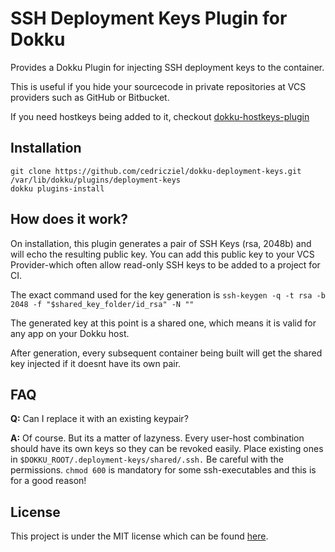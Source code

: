 SSH Deployment Keys Plugin for Dokku
====================================

Provides a Dokku Plugin for injecting SSH deployment keys to the container.

This is useful if you hide your sourcecode in private repositories at VCS providers such as GitHub or Bitbucket.

If you need hostkeys being added to it, checkout [dokku-hostkeys-plugin](http://github.com/cedricziel/dokku-hostkeys-plugin)

Installation
------------

```
git clone https://github.com/cedricziel/dokku-deployment-keys.git /var/lib/dokku/plugins/deployment-keys
dokku plugins-install
```

How does it work?
-----------------

On installation, this plugin generates a pair of SSH Keys (rsa, 2048b) and will echo the resulting public key.
You can add this public key to your VCS Provider-which often allow read-only SSH keys to be added to a project for CI.

The exact command used for the key generation is `ssh-keygen -q -t rsa -b 2048 -f "$shared_key_folder/id_rsa" -N ""`

The generated key at this point is a shared one, which means it is valid for any app on your Dokku host.

After generation, every subsequent container being built will get the shared key injected if it doesnt have its own pair.

FAQ
---

**Q:** Can I replace it with an existing keypair?

**A:** Of course. But its a matter of lazyness. Every user-host combination should have its own keys so they can be revoked easily. Place existing ones in `$DOKKU_ROOT/.deployment-keys/shared/.ssh.` Be careful with the permissions. `chmod 600` is mandatory for some ssh-executables and this is for a good reason!

License
-------

This project is under the MIT license which can be found [here](LICENSE.md).
